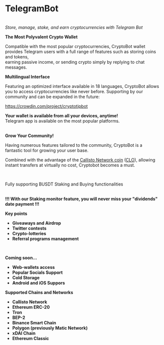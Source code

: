 # TelegramBot

<p><br /><em>Store, manage, stake, and earn cryptocurrencies with Telegram Bot</em></p>

<p><strong>The Most Polyvalent Crypto Wallet</strong></p>
<p>Compatible with the most popular cryptocurrencies, CryptoBot wallet provides Telegram users with a full range of features such as storing coins and tokens, <br />earning passive income, or sending crypto simply by replying to chat messages.</p>

<div><strong>Multilingual Interface</strong></div>
<p>Featuring an optimized interface available in 18 languages, CryptoBot allows you to access cryptocurrencies like never before. Supporting by our community and can be expanded in the future:</p>
<p><a href="https://crowdin.com/project/cryptotipbot">https://crowdin.com/project/cryptotipbot</a></p>

<div><strong>Your wallet is available from all your devices, anytime!</strong></div>
<div>Telegram app is available on the most popular platforms.</div><br/>

<p><strong>Grow Your Community!</strong></p>
<p>Having numerous features tailored to the community, CryptoBot is a fantastic tool for growing your user base.</p>
<p>Combined with the advantage of the <a href="https://callisto.network/">Callisto Network coin</a> (<a href="https://coinmarketcap.com/currencies/callisto-network/">CLO</a>), allowing instant transfers at virtually no cost, Cryptobot becomes a must.</p>
<br/>
<p>Fully supporting BUSDT Staking and Buying functionalities</p>
<br/>
<b>!!! With our Staking monitor feature, you will never miss your "dividends" date payment !!! <b/> <br/>
  

<p><strong>Key points</strong></p>
<div>
<ul>
<li>Giveaways and Airdrop</li>
<li>Twitter contests</li>
<li>Crypto-lotteries</li>
<li>Referral programs management</li>
</ul>
<br/>
<p><strong>Coming soon...</strong></p>
<div>
<ul>
<li>Web-wallets access</li>
<li>Popular Socials Support</li>
<li>Cold Storage</li>
<li>Android and iOS Suppors</li>
</ul>
 
<p><strong>Supported Chains and Networks</strong></p>
<ul>
<li>Callisto Network</li>
<li>Ethereum ERC-20</li>
<li>Tron</li>
<li>BEP-2</li>
<li>Binance Smart Chain</li>
<li>Polygon (previously Matic Network)</li>
<li>xDAI Chain</li>
<li>Ethereum Classic</li>  
</ul>
</div>

